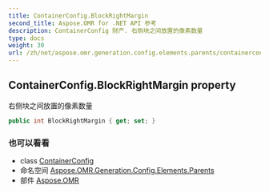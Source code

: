 ```yaml
---
title: ContainerConfig.BlockRightMargin
second_title: Aspose.OMR for .NET API 参考
description: ContainerConfig 财产. 右侧块之间放置的像素数量
type: docs
weight: 30
url: /zh/net/aspose.omr.generation.config.elements.parents/containerconfig/blockrightmargin/
---
```

## ContainerConfig.BlockRightMargin property

右侧块之间放置的像素数量

```csharp
public int BlockRightMargin { get; set; }
```

### 也可以看看

* class [ContainerConfig](../)
* 命名空间 [Aspose.OMR.Generation.Config.Elements.Parents](../../containerconfig/)
* 部件 [Aspose.OMR](../../../)


